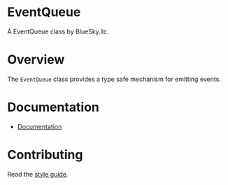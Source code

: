 # EventQueue

A EventQueue class by BlueSky.llc.

# Overview

The `EventQueue` class provides a type safe mechanism for emitting events.

# Documentation

- [Documentation](https://bluesky-llc.github.io/open-source/modules/Event_Queue.html)

# Contributing

Read the [style guide](https://github.com/bluesky-llc/open-source/blob/main/STYLE.md#style-guide).
